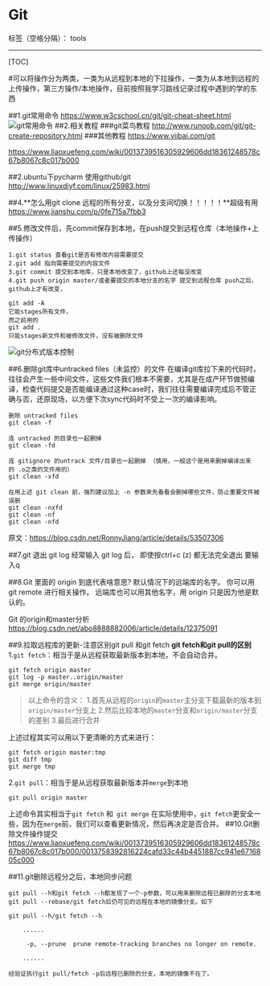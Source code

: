 ﻿# Git

标签（空格分隔）： tools

---
[TOC]

#可以将操作分为两类，一类为从远程到本地的下拉操作，一类为从本地到远程的上传操作，第三方操作/本地操作，目前按照我学习路线记录过程中遇到的学的东西

##1.git常用命令
https://www.w3cschool.cn/git/git-cheat-sheet.html
![git常用命令][1]
##2.相关教程
###git菜鸟教程
http://www.runoob.com/git/git-create-repository.html
###其他教程
https://www.yiibai.com/git

https://www.liaoxuefeng.com/wiki/0013739516305929606dd18361248578c67b8067c8c017b000 

##2.ubuntu下pycharm 使用github/git
http://www.linuxdiyf.com/linux/25983.html 



##4.**怎么用git clone 远程的所有分支，以及分支间切换！！！！！**超级有用
https://www.jianshu.com/p/0fe715a7fbb3

##5.修改文件后，先commit保存到本地，在push提交到远程仓库（本地操作+上传操作）
```
1.git status 查看git是否有修改内容需要提交
2.git add 指向需要提交的内容文件
3.git commit 提交到本地库，只是本地改变了，github上还每没改变
4.git push origin master/或者要提交的本地分支的名字 提交到远程仓库 push之后，github上才有改变，
```
```
git add -A
它能stages所有文件，
而之前用的
git add .
只能stages新文件和被修改文件，没有被删除文件
```
![git分布式版本控制][2]

##6.删除git库中untracked files（未监控）的文件
在编译git库拉下来的代码时，往往会产生一些中间文件，这些文件我们根本不需要，尤其是在成产环节做预编译，检查代码提交是否能编译通过这种case时，我们往往需要编译完成后不管正确与否，还原现场，以方便下次sync代码时不受上一次的编译影响。
```
删除 untracked files
git clean -f

连 untracked 的目录也一起删掉
git clean -fd

连 gitignore 的untrack 文件/目录也一起删掉 （慎用，一般这个是用来删掉编译出来的 .o之类的文件用的）
git clean -xfd

在用上述 git clean 前，强烈建议加上 -n 参数来先看看会删掉哪些文件，防止重要文件被误删
git clean -nxfd
git clean -nf
git clean -nfd
```
原文：https://blog.csdn.net/RonnyJiang/article/details/53507306 

##7.git 退出 git log
经常输入 git log 后， 即使按ctrl+c (z) 都无法完全退出
要输入q 

##8.Git 里面的 origin 到底代表啥意思?
默认情况下的远端库的名字。
你可以用 git remote 进行相关操作。
远端库也可以用其他名字，用 origin 只是因为他是默认的。

Git 的origin和master分析
https://blog.csdn.net/abo8888882006/article/details/12375091 


##9.拉取远程库的更新-注意区别git pull 和git fetch
**git fetch和git pull的区别**
1.`git fetch`：相当于是从远程获取最新版本到本地，不会自动合并。
```
git fetch origin master
git log -p master..origin/master
git merge origin/master
```
>以上命令的含义：
 1.首先从远程的`origin`的`master`主分支下载最新的版本到`origin/master`分支上
 2.然后比较本地的`master`分支和`origin/master`分支的差别
 3.最后进行合并
 
上述过程其实可以用以下更清晰的方式来进行：
```
git fetch origin master:tmp
git diff tmp 
git merge tmp
```
2.`git pull`：相当于是从远程获取最新版本并`merge`到本地
```
git pull origin master
```
上述命令其实相当于`git fetch` 和` git merge`
在实际使用中，`git fetch`更安全一些，因为在`merge`前，我们可以查看更新情况，然后再决定是否合并。
##10.Git删除文件操作提交
https://www.liaoxuefeng.com/wiki/0013739516305929606dd18361248578c67b8067c8c017b000/0013758392816224cafd33c44b4451887cc941e6716805c000 


##11.git删除远程分之后，本地同步问题
```
git pull --h和git fetch --h都发现了一个-p参数，可以用来删除远程已删除的分支本地git pull --rebase/git fetch后仍可见的远程在本地的镜像分支。如下

git pull --h/git fetch --h

    ......

     -p, --prune  prune remote-tracking branches no longer on remote.

    ......

经验证执行git pull/fetch -p后远程已删除的分支，本地的镜像不在了。
```

  [1]: https://7n.w3cschool.cn/attachments/image/20170206/1486348362884912.jpg
  [2]: https://blog.cnbluebox.com/images/gitlab_git.png